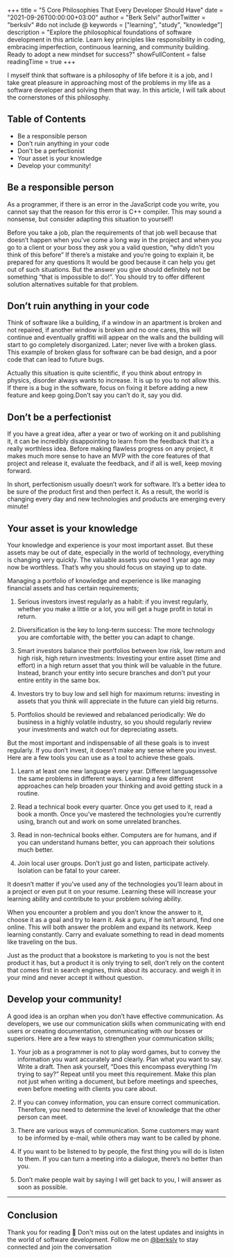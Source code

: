 +++
title = "5 Core Philosophies That Every Developer Should Have"
date = "2021-09-26T00:00:00+03:00"
author = "Berk Selvi"
authorTwitter = "berkslv" #do not include @
keywords = ["learning", "study", "knowledge"]
description = "Explore the philosophical foundations of software development in this article. Learn key principles like responsibility in coding, embracing imperfection, continuous learning, and community building. Ready to adopt a new mindset for success?"
showFullContent = false
readingTime = true
+++

I myself think that software is a philosophy of life before it is a job, and I take great pleasure in approaching most of the problems in my life as a software developer and solving them that way. In this article, I will talk about the cornerstones of this philosophy.

##  Table of Contents

- Be a responsible person
- Don’t ruin anything in your code
- Don’t be a perfectionist
- Your asset is your knowledge
- Develop your community!


## Be a responsible person

As a programmer, if there is an error in the JavaScript code you write, you cannot say that the reason for this error is C++ compiler. This may sound a nonsense, but consider adapting this situation to yourself!

Before you take a job, plan the requirements of that job well because that doesn’t happen when you’ve come a long way in the project and when you go to a client or your boss they ask you a valid question, “why didn’t you think of this before” If there’s a mistake and you’re going to explain it, be prepared for any questions It would be good because it can help you get out of such situations. But the answer you give should definitely not be something “that is impossible to do!”. You should try to offer different solution alternatives suitable for that problem.

## Don’t ruin anything in your code

Think of software like a building, if a window in an apartment is broken and not repaired, if another window is broken and no one cares, this will continue and eventually graffiti will appear on the walls and the building will start to go completely disorganized. Later; never live with a broken glass. This example of broken glass for software can be bad design, and a poor code that can lead to future bugs.

Actually this situation is quite scientific, if you think about entropy in physics, disorder always wants to increase. It is up to you to not allow this. If there is a bug in the software, focus on fixing it before adding a new feature and keep going.Don’t say you can’t do it, say you did.

## Don’t be a perfectionist

If you have a great idea, after a year or two of working on it and publishing it, it can be incredibly disappointing to learn from the feedback that it’s a really worthless idea. Before making flawless progress on any project, it makes much more sense to have an MVP with the core features of that project and release it, evaluate the feedback, and if all is well, keep moving forward.

In short, perfectionism usually doesn’t work for software. It’s a better idea to be sure of the product first and then perfect it. As a result, the world is changing every day and new technologies and products are emerging every minute!

## Your asset is your knowledge

Your knowledge and experience is your most important asset. But these assets may be out of date, especially in the world of technology, everything is changing very quickly. The valuable assets you owned 1 year ago may now be worthless. That’s why you should focus on staying up to date.

Managing a portfolio of knowledge and experience is like managing financial assets and has certain requirements;

1. Serious investors invest regularly as a habit: if you invest regularly, whether you make a little or a lot, you will get a huge profit in total in return.

2. Diversification is the key to long-term success: The more technology you are comfortable with, the better you can adapt to change.

3. Smart investors balance their portfolios between low risk, low return and high risk, high return investments: Investing your entire asset (time and effort) in a high return asset that you think will be valuable in the future. Instead, branch your entity into secure branches and don’t put your entire entity in the same box.

4. Investors try to buy low and sell high for maximum returns: investing in assets that you think will appreciate in the future can yield big returns.

5. Portfolios should be reviewed and rebalanced periodically: We do business in a highly volatile industry, so you should regularly review your investments and watch out for depreciating assets.

But the most important and indispensable of all these goals is to invest regularly. If you don’t invest, it doesn’t make any sense where you invest. Here are a few tools you can use as a tool to achieve these goals.

1. Learn at least one new language every year. Different languages ​​solve the same problems in different ways. Learning a few different approaches can help broaden your thinking and avoid getting stuck in a routine.

2. Read a technical book every quarter. Once you get used to it, read a book a month. Once you’ve mastered the technologies you’re currently using, branch out and work on some unrelated branches.

3. Read in non-technical books either. Computers are for humans, and if you can understand humans better, you can approach their solutions much better.

4. Join local user groups. Don’t just go and listen, participate actively. Isolation can be fatal to your career.

It doesn’t matter if you’ve used any of the technologies you’ll learn about in a project or even put it on your resume. Learning these will increase your learning ability and contribute to your problem solving ability.

When you encounter a problem and you don’t know the answer to it, choose it as a goal and try to learn it. Ask a guru, if he isn’t around, find one online. This will both answer the problem and expand its network. Keep learning constantly. Carry and evaluate something to read in dead moments like traveling on the bus.

Just as the product that a bookstore is marketing to you is not the best product it has, but a product it is only trying to sell, don’t rely on the content that comes first in search engines, think about its accuracy. and weigh it in your mind and never accept it without question.

## Develop your community!

A good idea is an orphan when you don’t have effective communication. As developers, we use our communication skills when communicating with end users or creating documentation, communicating with our bosses or superiors. Here are a few ways to strengthen your communication skills;

1. Your job as a programmer is not to play word games, but to convey the information you want accurately and clearly. Plan what you want to say. Write a draft. Then ask yourself, “Does this encompass everything I’m trying to say?” Repeat until you meet this requirement. Make this plan not just when writing a document, but before meetings and speeches, even before meeting with clients you care about.

2. If you can convey information, you can ensure correct communication. Therefore, you need to determine the level of knowledge that the other person can meet.

3. There are various ways of communication. Some customers may want to be informed by e-mail, while others may want to be called by phone.

4. If you want to be listened to by people, the first thing you will do is listen to them. If you can turn a meeting into a dialogue, there’s no better than you.

5. Don’t make people wait by saying I will get back to you, I will answer as soon as possible.


---

## Conclusion

Thank you for reading 🎉 Don't miss out on the latest updates and insights in the world of software development. Follow me on [@berkslv](https://x.com/berkslv) to stay connected and join the conversation